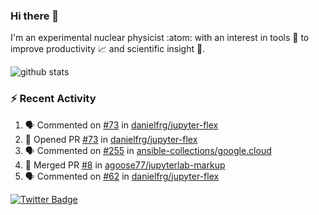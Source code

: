 ### Hi there 👋 

I'm an experimental nuclear physicist :atom: with an interest in tools :wrench: to improve productivity :chart_with_upwards_trend: and scientific insight :telescope:.

![github stats](https://github-readme-stats.vercel.app/api?username=agoose77&show_icons=true&hide_rank=true&hide_title=true&bg_color=30,e76445,904e95&text_color=efe3ec&icon_color=efe3ec)
<!--
**agoose77/agoose77** is a ✨ _special_ ✨ repository because its `README.md` (this file) appears on your GitHub profile.

Here are some ideas to get you started:

- 🔭 I’m currently working on ...
- 🌱 I’m currently learning ...
- 👯 I’m looking to collaborate on ...
- 🤔 I’m looking for help with ...
- 💬 Ask me about ...
- 📫 How to reach me: ...
- 😄 Pronouns: ...
- ⚡ Fun fact: ...
-->

### :zap: Recent Activity
<!--START_SECTION:activity-->
1. 🗣 Commented on [#73](https://github.com/danielfrg/jupyter-flex/issues/73) in [danielfrg/jupyter-flex](https://github.com/danielfrg/jupyter-flex)
2. 💪 Opened PR [#73](https://github.com/danielfrg/jupyter-flex/pull/73) in [danielfrg/jupyter-flex](https://github.com/danielfrg/jupyter-flex)
3. 🗣 Commented on [#255](https://github.com/ansible-collections/google.cloud/issues/255) in [ansible-collections/google.cloud](https://github.com/ansible-collections/google.cloud)
4. 🎉 Merged PR [#8](https://github.com/agoose77/jupyterlab-markup/pull/8) in [agoose77/jupyterlab-markup](https://github.com/agoose77/jupyterlab-markup)
5. 🗣 Commented on [#62](https://github.com/danielfrg/jupyter-flex/issues/62) in [danielfrg/jupyter-flex](https://github.com/danielfrg/jupyter-flex)
<!--END_SECTION:activity-->


[![Twitter Badge](https://img.shields.io/twitter/follow/agoose77?style=flat-square&logo=Twitter&logoColor=white&color=cornflowerblue)](https://twitter.com/agoose77)
